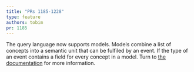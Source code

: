 ```yaml
---
title: "PRs 1185-1228"
type: feature
authors: tobim
pr: 1185
---
```


The query language now supports models. Models combine a list of concepts into a
semantic unit that can be fulfiled by an event. If the type of an event contains
a field for every concept in a model. Turn to [the
documentation](https://vast.io/docs/understand/data-model/taxonomies#models)
for more information.
